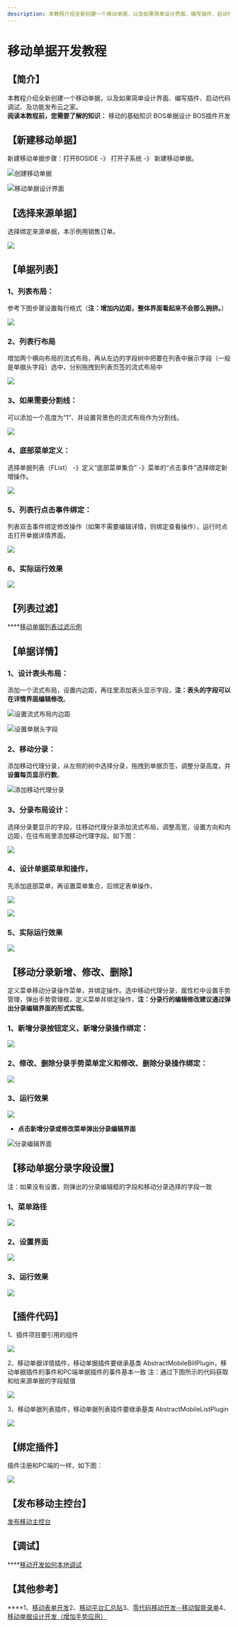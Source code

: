 ```yaml
---
description: 本教程介绍全新创建一个移动单据，以及如果简单设计界面、编写插件、启动代码调试、及功能发布云之家。
---
```


# 移动单据开发教程

## **【简介】**  

本教程介绍全新创建一个移动单据，以及如果简单设计界面、编写插件、启动代码调试、及功能发布云之家。  
**阅读本教程前，您需要了解的知识：**  移动的基础知识  BOS单据设计  BOS插件开发

##  **【新建移动单据】**  

新建移动单据步骤：打开BOSIDE -》 打开子系统 -》 新建移动单据。

![&#x521B;&#x5EFA;&#x79FB;&#x52A8;&#x5355;&#x636E;](http://clubimg.kingdee.com/club/attachments/forum/201803/02/1519959551ofpvzy4d4xyda1ecc5zu5cn1dx5u5n1j.png)

![&#x79FB;&#x52A8;&#x5355;&#x636E;&#x8BBE;&#x8BA1;&#x754C;&#x9762;](http://clubimg.kingdee.com/club/attachments/forum/201803/02/1519959869qo5axcc500ka6mafq4629m27ztr95xka.png)

## **【选择来源单据】**

选择绑定来源单据，本示例用销售订单。  


![](http://clubimg.kingdee.com/club/attachments/forum/201803/02/1519960249z60r6f00cbqe0gbzlcz4bpp5a0zk44pv.png)

## **【单据列表】**

### 1、列表布局：

参考下图步骤设置每行格式（**注：增加内边距，整体界面看起来不会那么拥挤。**）

![](http://clubimg.kingdee.com/club/attachments/forum/201803/02/1519961528j71n31oof7629s47ii6c6xs92uqio2c7.png)

### 2、列表行布局

增加两个横向布局的流式布局，再从左边的字段树中把要在列表中展示字段（一般是单据头字段）选中，分别拖拽到列表页签的流式布局中

![](http://clubimg.kingdee.com/club/attachments/forum/201803/02/1519970302gcf0u0f6qyc3mcffqmmamp0hycoqp0to.png)

### 3、如果需要分割线：

可以添加一个高度为“1”、并设置背景色的流式布局作为分割线。

![](http://clubimg.kingdee.com/club/attachments/forum/201803/02/1519970792hkf8bik70d18sfd2tizfwp7k106sf0r0.png)

### 4、底部菜单定义：

选择单据列表（FList） -》定义“底部菜单集合” -》菜单的“点击事件”选择绑定新增操作。

![](http://clubimg.kingdee.com/club/attachments/forum/201803/02/1519971406s3r330z0h14303u33m3v3p5i5u0v38u3.png)

### 5、列表行点击事件绑定：

列表双击事件绑定修改操作（如果不需要编辑详情，则绑定查看操作），运行时点击打开单据详情界面。

![](http://clubimg.kingdee.com/club/attachments/forum/201803/02/1519971710rrmyor272m747u1o561zo17585u7rolm.png)

### 6、实际运行效果

![](http://clubimg.kingdee.com/club/attachments/forum/201803/02/1519972777g9gze1ll1ewol1c8lllgpp1rblpcpzgg.png)

## **【列表过滤】**

\*\*\*\*[移动单据列表过滤示例](http://club.kingdee.com/forum.php?mod=viewthread&tid=1344069)

## **【单据详情】**

### 1、设计表头布局：

添加一个流式布局，设置内边距，再往里添加表头显示字段，**注：表头的字段可以在详情界面编辑修改**。

![&#x8BBE;&#x7F6E;&#x6D41;&#x5F0F;&#x5E03;&#x5C40;&#x5185;&#x8FB9;&#x8DDD;](http://clubimg.kingdee.com/club/attachments/forum/201803/05/1520240373t4zl9n8h9hl4n44ck246ypn2v42c9v92.png)



![&#x8BBE;&#x7F6E;&#x5355;&#x636E;&#x5934;&#x5B57;&#x6BB5;](http://clubimg.kingdee.com/club/attachments/forum/201803/05/1520240290qtdp522t3wv5vtwtw4nh0l13ppwepz5a.png)



### 2、移动分录：

添加移动代理分录，从左侧的树中选择分录，拖拽到单据页签，调整分录高度，并**设置每页显示行数**。

![&#x6DFB;&#x52A0;&#x79FB;&#x52A8;&#x4EE3;&#x7406;&#x5206;&#x5F55;](http://clubimg.kingdee.com/club/attachments/forum/201803/05/1520240783a6ozinb6sb6ouh6o00c0go4nos88sn0u.png)







### 3、分录布局设计：

选择分录要显示的字段，往移动代理分录添加流式布局，调整高宽，设置方向和内边距，在往布局里添加移动代理字段。如下图：

![](http://clubimg.kingdee.com/club/attachments/forum/201803/05/1520241470pvi08pvs0gx0bpe04ppixi4pbx0ppz94.png)

### 4、设计单据菜单和操作，

先添加底部菜单，再设置菜单集合，后绑定表单操作。

![](http://clubimg.kingdee.com/club/attachments/forum/201803/05/1520242348wdd9d7989d9h880cncr8yhy78y9hyrh9.png)

![](http://clubimg.kingdee.com/club/attachments/forum/201803/05/1520242434q9jd32ezgeeyy2oelqqq9qlq1q8qnejq.png)



### 5、实际运行效果

![](http://clubimg.kingdee.com/club/attachments/forum/201803/05/1520243375mmomwfmm30oo7mvvwsvm7awm0wmom7w3.png)

## **【移动分录新增、修改、删除】**

定义菜单移动分录操作菜单，并绑定操作。选中移动代理分录，属性栏中设置手势管理，弹出手势管理框，定义菜单并绑定操作，**注：分录行的编辑修改建议通过弹出分录编辑界面的形式实现**。

###  1、新增分录按钮定义，新增分录操作绑定：

![](http://clubimg.kingdee.com/club/attachments/forum/201803/05/1520243242q3r7y40p7r43z0c0063x444i8p0bpcsz.png)

### 2、修改、删除分录手势菜单定义和修改、删除分录操作绑定：

![](http://clubimg.kingdee.com/club/attachments/forum/201803/05/1520243001mh87we9h7pewyl7b7r8pb2x7xx9w7z1c.png)

### 3、运行效果

![](http://clubimg.kingdee.com/club/attachments/forum/201803/05/1520243473zbtiw7ihcdccj74y5mym5tt6zzw7yi7i.png)

* **点击新增分录或修改菜单弹出分录编辑界面** 

![&#x5206;&#x5F55;&#x7F16;&#x8F91;&#x754C;&#x9762;](http://clubimg.kingdee.com/club/attachments/forum/201803/05/1520243547ybbob3bxjmduouuiiuomnsxucysytby0.png)

## **【移动单据分录字段设置】**

注：如果没有设置，则弹出的分录编辑框的字段和移动分录选择的字段一致

### 1、菜单路径

![](http://clubimg.kingdee.com/club/attachments/forum/201710/26/1508983630phiggxzugrr8ou8b0vzb0okfuz29u0nf.png)

### 2、设置界面

![](http://clubimg.kingdee.com/club/attachments/forum/201710/26/1508983758htdtssz3sz4hj2hw3uvh92s22jd93atw.png)

### 3、运行效果

![](http://clubimg.kingdee.com/club/attachments/forum/201710/26/1508983976sj49y9l1u9cuhjaz9kc1yujn9ynkjr49.png)

## **【插件代码】**

1、插件项目要引用的组件

![](http://clubimg.kingdee.com/club/attachments/forum/201804/11/1523412510rg0eza2e7fs7ewhl2krklaskw14w14ee.png)



2、移动单据详情插件，移动单据插件要继承基类 AbstractMobileBillPlugin，移动单据插件的事件和PC端单据插件的事件基本一致  注：通过下图所示的代码获取和给来源单据的字段赋值

![](http://clubimg.kingdee.com/club/attachments/forum/201804/11/1523413332i2btzj8tvwxvb44d4qty4qyqsbgjb48v.png)

3、移动单据列表插件，移动单据列表插件要继承基类 AbstractMobileListPlugin

![](http://clubimg.kingdee.com/club/attachments/forum/201804/11/1523413688lcqu7w8ww0zhzme7cnuciwwqe7mn7q7u.png)

## **【绑定插件】**

  
插件注册和PC端的一样，如下图：

![](http://clubimg.kingdee.com/club/attachments/forum/201804/11/1523414378ohcba6aaaabsrb968ab9chhhafbfshza.png)

## **【发布移动主控台】**

  
  
[发布移动主控台](http://club.kingdee.com/forum.php?mod=viewthread&tid=1334748&page=1&extra=#pid3778567)  


## **【调试】**

\*\*\*\*[移动开发如何本地调试](http://club.kingdee.com/forum.php?mod=viewthread&tid=1176706) 

##  **【其他参考】**

  
****1、[移动表单开发](http://club.kingdee.com/forum.php?mod=viewthread&tid=1455980&page=1&extra=#pid4102909)2、[移动平台汇总贴](http://club.kingdee.com/forum.php?mod=viewthread&tid=1062364)3、[零代码移动开发--移动智能录单](http://club.kingdee.com/forum.php?mod=viewthread&tid=1144830)4、[移动单据设计开发（增加手势应用）](http://club.kingdee.com/forum.php?mod=viewthread&tid=1288822)  


